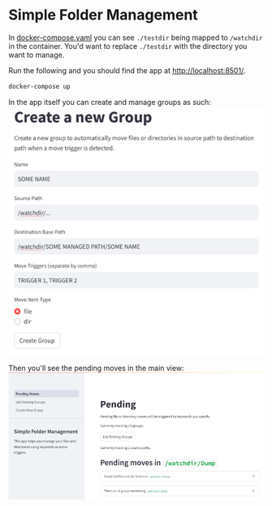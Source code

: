 # Simple Folder Management
In [docker-compose.yaml](docker-compose.yaml) you can see `./testdir` being mapped to `/watchdir` in the container.
You'd want to replace `./testdir` with the directory you want to manage.

Run the following and you should find the app at [http://localhost:8501/](http://localhost:8501/).
```bash
docker-compose up
```

In the app itself you can create and manage groups as such:
![create](screenshot_create.png)

Then you'll see the pending moves in the main view:
![main](screenshot_main.png)
